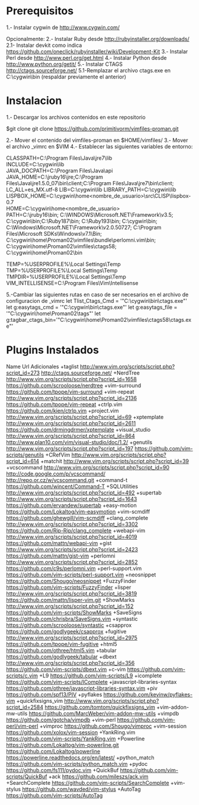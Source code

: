 Prerequisitos
===============
1.- Instalar cygwin de http://www.cygwin.com/

Opcionalmente:
2.- Instalar Ruby desde http://rubyinstaller.org/downloads/
2.1- Instalar devkit como indica https://github.com/oneclick/rubyinstaller/wiki/Development-Kit
3.- Instalar Perl desde http://www.perl.org/get.html
4.- Instalar Python desde http://www.python.org/getit/
5.- Instalar CTAGS http://ctags.sourceforge.net/
5.1-Remplazar el archivo ctags.exe en C:\cygwin\bin (respaldar previamente el anterior)


Instalacion
===============
1.- Descargar los archivos contenidos en este repositorio

$git clone git clone https://github.com/primitivorm/vimfiles-proman.git

2.- Mover el contenido del vimfiles-proman en $HOME/vimfiles/
3.- Mover el archivo _vimrc en $VIM
4.- Establecer las siguientes variables de entorno:

CLASSPATH=C:\Program Files\Java\jre7\lib\
INCLUDE=C:\cygwin\lib\
JAVA_DOCPATH=C:\Program Files\Java\api
JAVA_HOME=C:\jruby16\jre\;C:\Program Files\Java\jre1.5.0_07\bin\client\;C:\Program Files\Java\jre7\bin\client\;
LC_ALL=es_MX.utf-8
LIB=C:\cygwin\lib
LIBRARY_PATH=C:\cygwin\lib
LISPBOX_HOME=C:\cygwin\home\<nombre_de_usuario>\src\CLISP\lispbox-0.7\
HOME=C:\cygwin\home\<nombre_de_usuario>\
PATH=C:\jruby16\bin;
C:\WINDOWS\Microsoft.NET\Framework\v3.5\;
C:\cygwin\bin;C:\Ruby187\bin;
C:\Ruby193\bin;
C:\cygwin\bin;
C:\Windows\Microsoft.NET\Framework\v2.0.50727\;
C:\Program Files\Microsoft SDKs\Windows\v7.1\Bin;
C:\cygwin\home\Proman02\vimfiles\bundle\perlomni.vim\bin;
C:\cygwin\home\Proman02\vimfiles\ctags58;
C:\cygwin\home\Proman02\bin

TEMP=%USERPROFILE%\Local Settings\Temp
TMP=%USERPROFILE%\Local Settings\Temp
TMPDIR=%USERPROFILE%\Local Settings\Temp
VIM_INTELLISENSE=C:\Program Files\Vim\Intellisense

5.-Cambiar las siguientes rutas en caso de ser necesarios en el archivo de configuracion de _vimrc
let Tlist_Ctags_Cmd = '"C:\cygwin\bin\ctags.exe"'
let g:easytags_cmd = '"C:\cygwin\bin\ctags.exe"'
let g:easytags_file = '"C:\cygwin\home\Proman02\tags"'
let g:tagbar_ctags_bin='"C:\cygwin\home\Proman02\vimfiles\ctags58\ctags.exe"'


Plugins Instalados
===============
Name            Url                                                                             Adicionales
+taglist         http://www.vim.org/scripts/script.php?script_id=273         http://ctags.sourceforge.net/
+NerdTree        http://www.vim.org/scripts/script.php?script_id=1658        https://github.com/scrooloose/nerdtree
+vim-surround    https://github.com/tpope/vim-surround
+vim-repeat      http://www.vim.org/scripts/script.php?script_id=2136        https://github.com/tpope/vim-repeat
+ctrlp.vim       https://github.com/kien/ctrlp.vim
+project.vim     http://www.vim.org/scripts/script.php?script_id=69
+xptemplate      http://www.vim.org/scripts/script.php?script_id=2611        https://github.com/drmingdrmer/xptemplate
+visual_studio   http://www.vim.org/scripts/script.php?script_id=864         http://www.plan10.com/vim/visual-studio/doc/1.2/
+genutils        http://www.vim.org/scripts/script.php?script_id=197        https://github.com/vim-scripts/genutils
+CRefVim         http://www.vim.org/scripts/script.php?script_id=614
+matchit         http://www.vim.org/scripts/script.php?script_id=39
+vcscommand      http://www.vim.org/scripts/script.php?script_id=90          http://code.google.com/p/vcscommand/        http://repo.or.cz/w/vcscommand.git
+command-t       https://github.com/wincent/Command-T
+SQLUtilities    http://www.vim.org/scripts/script.php?script_id=492
+supertab        http://www.vim.org/scripts/script.php?script_id=1643        https://github.com/ervandew/supertab
+easy-motion     https://github.com/Lokaltog/vim-easymotion
+vim-scmdiff     https://github.com/ghewgill/vim-scmdiff
+clang_complete  http://www.vim.org/scripts/script.php?script_id=3302        https://github.com/Rip-Rip/clang_complete
+webapi-vim      http://www.vim.org/scripts/script.php?script_id=4019        https://github.com/mattn/webapi-vim
+gist            http://www.vim.org/scripts/script.php?script_id=2423        https://github.com/mattn/gist-vim
+perlomni        http://www.vim.org/scripts/script.php?script_id=2852        https://github.com/c9s/perlomni.vim
+perl-support.vim        https://github.com/vim-scripts/perl-support.vim
+neosnippet https://github.com/Shougo/neosnippet
+FuzzyFinder     https://github.com/vim-scripts/FuzzyFinder
+lisper          http://www.vim.org/scripts/script.php?script_id=3819       https://github.com/mattn/lisper-vim.git
+ShowMarks       http://www.vim.org/scripts/script.php?script_id=152        https://github.com/vim-scripts/ShowMarks
+SaveSigns      https://github.com/chrisbra/SaveSigns.vim
+syntastic       https://github.com/scrooloose/syntastic
+csapprox        https://github.com/godlygeek/csapprox
+fugitive        http://www.vim.org/scripts/script.php?script_id=2975        https://github.com/tpope/vim-fugitive
+html5           https://github.com/othree/html5.vim
+tabular         https://github.com/godlygeek/tabular
+dbext           http://www.vim.org/scripts/script.php?script_id=356         https://github.com/vim-scripts/dbext.vim
+c-vim           https://github.com/vim-scripts/c.vim
+L9              https://github.com/vim-scripts/L9
+icomplete       https://github.com/vim-scripts/IComplete
+javascript-libraries-syntax         https://github.com/othree/javascript-libraries-syntax.vim
+piv             https://github.com/spf13/PIV
+pyflakes        https://github.com/kevinw/pyflakes-vim
+quickfixsigns_vim      http://www.vim.org/scripts/script.php?script_id=2584        https://github.com/tomtom/quickfixsigns_vim
+vim-addon-mw-utils     https://github.com/MarcWeber/vim-addon-mw-utils
+vimpdb         https://github.com/gotcha/vimpdb
+vim-perl       https://github.com/vim-perl/vim-perl
+vimproc        https://github.com/Shougo/vimproc
+vim-session    https://github.com/xolox/vim-session
+YankRing.vim   https://github.com/vim-scripts/YankRing.vim
+Powerline      https://github.com/Lokaltog/vim-powerline.git           https://github.com/Lokaltog/powerline          https://powerline.readthedocs.org/en/latest/
+python_match    https://github.com/vim-scripts/python_match.vim
+pydoc           https://github.com/fs111/pydoc.vim
+QuickBuf        https://github.com/vim-scripts/QuickBuf
+ack  	https://github.com/mileszs/ack.vim
+SearchComplete     https://github.com/vim-scripts/SearchComplete
+vim-stylus         https://github.com/wavded/vim-stylus
+AutoTag            https://github.com/vim-scripts/AutoTag






